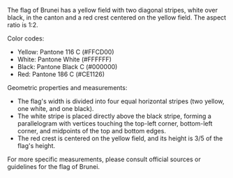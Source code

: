 The flag of Brunei has a yellow field with two diagonal stripes, white over black, in the canton and a red crest centered on the yellow field. The aspect ratio is 1:2.

Color codes:
- Yellow: Pantone 116 C (#FFCD00)
- White: Pantone White (#FFFFFF)
- Black: Pantone Black C (#000000)
- Red: Pantone 186 C (#CE1126)

Geometric properties and measurements:
- The flag's width is divided into four equal horizontal stripes (two yellow, one white, and one black).
- The white stripe is placed directly above the black stripe, forming a parallelogram with vertices touching the top-left corner, bottom-left corner, and midpoints of the top and bottom edges.
- The red crest is centered on the yellow field, and its height is 3/5 of the flag's height.

For more specific measurements, please consult official sources or guidelines for the flag of Brunei.